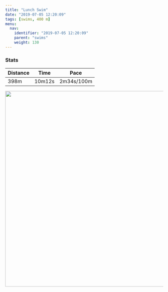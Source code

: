 ```yaml
---
title: "Lunch Swim"
date: "2019-07-05 12:20:09"
tags: [swims, 400 m]
menu:
  nav:
    identifier: "2019-07-05 12:20:09"
    parent: "swims"
    weight: 130
---
```


### Stats

| Distance | Time | Pace |
|----------|------|------|
|398m|10m12s|2m34s/100m|

<img src='https://maps.googleapis.com/maps/api/staticmap?maptype=terrain&path=enc:a{doFswmRIj@Jl@d@`@NDRFh@?Hp@?l@t@`A?r@Rh@O~@v@VRx@Qh@Bx@h@??M&key=AIzaSyAfqMeaZ1CCJFGP5cWud__oZnT_Pybg-1M&size=800x800&scale=2&markers=color:yellow|label:S|39.35169,3.18858&markers=color:green|label:F|39.350239999999985,3.18545' width='625' />
